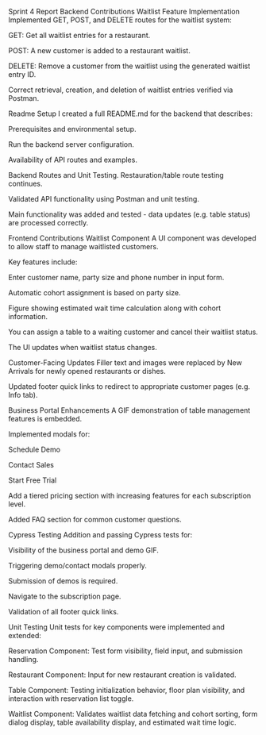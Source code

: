 Sprint 4 Report Backend Contributions Waitlist Feature Implementation
Implemented GET, POST, and DELETE routes for the waitlist system:

GET: Get all waitlist entries for a restaurant.

POST: A new customer is added to a restaurant waitlist.

DELETE: Remove a customer from the waitlist using the generated waitlist
entry ID.

Correct retrieval, creation, and deletion of waitlist entries verified
via Postman.

Readme Setup I created a full README.md for the backend that describes:

Prerequisites and environmental setup.

Run the backend server configuration.

Availability of API routes and examples.

Backend Routes and Unit Testing. Restauration/table route testing
continues.

Validated API functionality using Postman and unit testing.

Main functionality was added and tested - data updates (e.g. table
status) are processed correctly.

Frontend Contributions Waitlist Component A UI component was developed
to allow staff to manage waitlisted customers.

Key features include:

Enter customer name, party size and phone number in input form.

Automatic cohort assignment is based on party size.

Figure showing estimated wait time calculation along with cohort
information.

You can assign a table to a waiting customer and cancel their waitlist
status.

The UI updates when waitlist status changes.

Customer-Facing Updates Filler text and images were replaced by New
Arrivals for newly opened restaurants or dishes.

Updated footer quick links to redirect to appropriate customer pages
(e.g. Info tab).

Business Portal Enhancements A GIF demonstration of table management
features is embedded.

Implemented modals for:

Schedule Demo

Contact Sales

Start Free Trial

Add a tiered pricing section with increasing features for each
subscription level.

Added FAQ section for common customer questions.

Cypress Testing Addition and passing Cypress tests for:

Visibility of the business portal and demo GIF.

Triggering demo/contact modals properly.

Submission of demos is required.

Navigate to the subscription page.

Validation of all footer quick links.

Unit Testing Unit tests for key components were implemented and
extended:

Reservation Component: Test form visibility, field input, and submission
handling.

Restaurant Component: Input for new restaurant creation is validated.

Table Component: Testing initialization behavior, floor plan visibility,
and interaction with reservation list toggle.

Waitlist Component: Validates waitlist data fetching and cohort sorting,
form dialog display, table availability display, and estimated wait time
logic.
